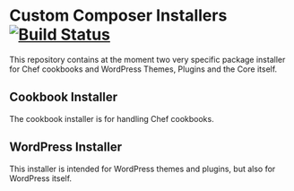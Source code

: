 # Custom Composer Installers [![Build Status](https://secure.travis-ci.org/ckhampus/composer-installers.png)](http://travis-ci.org/ckhampus/composer-installers)
This repository contains at the moment two very specific package installer for Chef cookbooks and WordPress Themes, Plugins and the Core itself.

## Cookbook Installer
The cookbook installer is for handling Chef cookbooks.

## WordPress Installer
This installer is intended for WordPress themes and plugins, but also for WordPress itself.